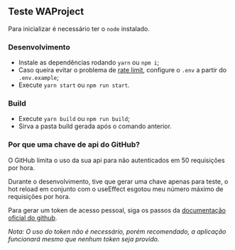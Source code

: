 ## Teste WAProject

Para inicializar é necessário ter o `node` instalado.

### Desenvolvimento

- Instale as dependências rodando `yarn` ou `npm i`;
- Caso queira evitar o problema de [rate limit](https://docs.github.com/en/rest/reference/rate-limit), configure o `.env` a partir do `.env.example`;
- Execute `yarn start` ou `npm run start`.

### Build

- Execute `yarn build` ou `npm run build`;
- Sirva a pasta build gerada após o comando anterior.

### Por que uma chave de api do GitHub?

O GitHub limita o uso da sua api para não autenticados em 50 requisições por hora.

Durante o desenvolvimento, tive que gerar uma chave apenas para teste, o hot reload em conjunto com o useEffect esgotou meu número máximo de requisições por hora.

Para gerar um token de acesso pessoal, siga os passos da [documentação oficial do github](https://docs.github.com/pt/github/authenticating-to-github/creating-a-personal-access-token).

_Nota: O uso do token não é necessário, porém recomendado, a aplicação funcionará mesmo que nenhum token seja provido._
